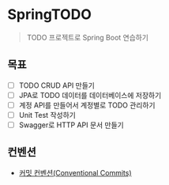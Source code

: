 # SpringTODO

> TODO 프로젝트로 Spring Boot 연습하기

## 목표
- [ ] TODO CRUD API 만들기
- [ ] JPA로 TODO 데이터를 데이터베이스에 저장하기
- [ ] 계정 API를 만들어서 계정별로 TODO 관리하기
- [ ] Unit Test 작성하기
- [ ] Swagger로 HTTP API 문서 만들기

## 컨벤션

- [커밋 컨벤션(Conventional Commits)](https://www.conventionalcommits.org/en/v1.0.0/)
